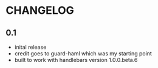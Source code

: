 # CHANGELOG

## 0.1
* inital release
* credit goes to guard-haml which was my starting point
* built to work with handlebars version 1.0.0.beta.6

